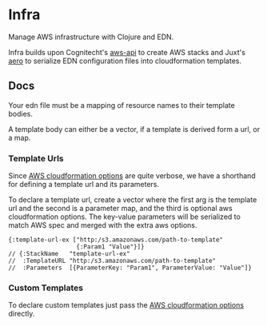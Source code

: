 # Infra

Manage AWS infrastructure with Clojure and EDN.

Infra builds upon Cognitecht's [aws-api](https://github.com/cognitect-labs/aws-api) to create AWS stacks and Juxt's [aero](https://github.com/juxt/aero) to serialize EDN configuration files into cloudformation templates.

## Docs

Your edn file must be a mapping of resource names to their template bodies.

A template body can either be a vector, if a template is derived form a url, or a map.

### Template Urls

Since [AWS cloudformation options](https://docs.aws.amazon.com/AWSJavaScriptSDK/latest/AWS/CloudFormation.html#createStack-property) are quite verbose, we have a shorthand for defining a template url and its parameters.

To declare a template url, create a vector where the first arg is the template url and the second is a parameter map, and the third is optional aws cloudformation options. The key-value parameters will be serialized to match AWS spec and merged with the extra aws options.

```
{:template-url-ex ["http:/s3.amazonaws.com/path-to-template"
                   {:Param1 "Value"}]}
// {:StackName   "template-url-ex"
//  :TemplateURL "http:/s3.amazonaws.com/path-to-template"
//  :Parameters  [{ParameterKey: "Param1", ParameterValue: "Value"]}
```

### Custom Templates

To declare custom templates just pass the [AWS cloudformation options](https://docs.aws.amazon.com/AWSJavaScriptSDK/latest/AWS/CloudFormation.html#createStack-property) directly.
